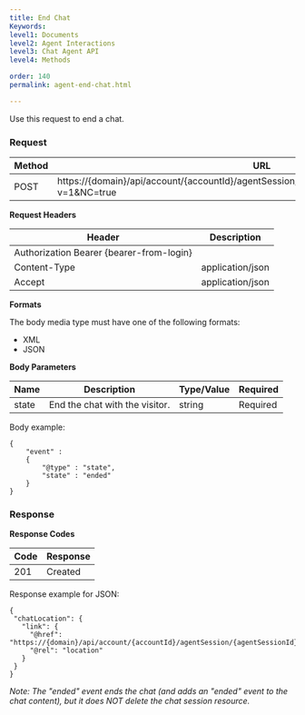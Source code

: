 ```yaml
---
title: End Chat
Keywords:
level1: Documents
level2: Agent Interactions
level3: Chat Agent API
level4: Methods

order: 140
permalink: agent-end-chat.html

---
```


Use this request to end a chat.

### Request

| Method | URL                                                                                               |
|--------|---------------------------------------------------------------------------------------------------|
| POST   | https://{domain}/api/account/{accountId}/agentSession/{agentSessionId}/chat/{chatId}/events?v=1&NC=true |

**Request Headers**

| Header                                   | Description      |
|------------------------------------------|------------------|
| Authorization Bearer {bearer-from-login} |                  |
| Content-Type                             | application/json |
| Accept                                   | application/json |

**Formats**

The body media type must have one of the following formats:

- XML
- JSON

**Body Parameters**

| Name  | Description                    | Type/Value | Required |
|-------|--------------------------------|------------|----------|
| state | End the chat with the visitor. | string     | Required |

Body example:

    {
        "event" :
        {
            "@type" : "state",
            "state" : "ended"
        }
    }

### Response

**Response Codes**

| Code | Response |
|------|----------|
| 201  | Created  |

Response example for JSON:

    {
     "chatLocation": {
       "link": {
         "@href": "https://{domain}/api/account/{accountId}/agentSession/{agentSessionId}/chat/{chatId}/events/{number}",
         "@rel": "location"
       }
     }
    }

*Note: The "ended" event ends the chat (and adds an "ended" event to the chat content), but it does NOT delete the chat session resource.*

